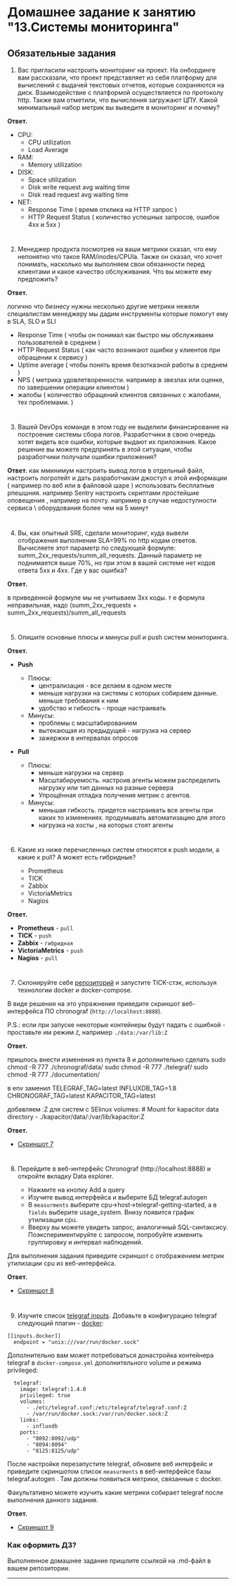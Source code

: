 # Домашнее задание к занятию "13.Системы мониторинга"

## Обязательные задания

1. Вас пригласили настроить мониторинг на проект. На онбординге вам рассказали, что проект представляет из себя 
платформу для вычислений с выдачей текстовых отчетов, которые сохраняются на диск. Взаимодействие с платформой 
осуществляется по протоколу http. Также вам отметили, что вычисления загружают ЦПУ. Какой минимальный набор метрик вы
выведите в мониторинг и почему?

**Ответ.**

  -	CPU:
    - CPU utilization
    - Load Average
  - RAM:
    - 	Memory utilization
  -	DISK:
    -	Space utilization
    -	Disk write request avg waiting time
    -	Disk read request avg waiting time
  -	NET:
    -	Response Time ( время отклика на HTTP запрос )
	-	HTTP Request Status ( количество успешных запросов, ошибок 4xx и 5xx ) 


#
2. Менеджер продукта посмотрев на ваши метрики сказал, что ему непонятно что такое RAM/inodes/CPUla. Также он сказал, 
что хочет понимать, насколько мы выполняем свои обязанности перед клиентами и какое качество обслуживания. Что вы 
можете ему предложить?

**Ответ.**

логично что бизнесу нужны несколько другие метрики нежели специалистам
менеджеру мы дадим инструменты которые помогут ему в SLA, SLO и SLI
  -	Response Time ( чтобы он понимал как быстро мы обслуживаем пользователей в среднем )
  -	HTTP Request Status ( как часто возникают ошибки у клиентов при обращении к сервису ) 
  - Uptime average ( чтобы понять время безотказной работы  в среднем )
  - NPS ( метрика удовлетворенности. например в звезлах или оценке, по завершении операции клиентом )
  - жалобы ( количество обращений клиентов связанных с жалобами, тех проблемами. )
  
#
3. Вашей DevOps команде в этом году не выделили финансирование на построение системы сбора логов. Разработчики в свою 
очередь хотят видеть все ошибки, которые выдают их приложения. Какое решение вы можете предпринять в этой ситуации, 
чтобы разработчики получали ошибки приложения?

**Ответ.**
как мминимум настроить вывод логов в отдельный	 файл, настроить логротейт и дать разработчикам джоступ к этой информации ( например по веб или в файловой шаре )
использовать бесплатные рпешшния. например Sentry
настроить скриптами простейшие оповещения , например на почту. например в случае недоступности сервиса \ оборудования более чем на 5 минут

#
4. Вы, как опытный SRE, сделали мониторинг, куда вывели отображения выполнения SLA=99% по http кодам ответов. 
Вычисляете этот параметр по следующей формуле: summ_2xx_requests/summ_all_requests. Данный параметр не поднимается выше 
70%, но при этом в вашей системе нет кодов ответа 5xx и 4xx. Где у вас ошибка?

**Ответ.**

в приведенной формуле мы не учитываем 3хх коды. т  е формула неправильная, надо 
(summ_2xx_requests + summ_2xx_requests)/summ_all_requests

#
5. Опишите основные плюсы и минусы pull и push систем мониторинга.

**Ответ.**

- **Push**
  - Плюсы:
    - централизация - все делаем в одном месте
    - меньше нагрузки на системы с которых собираем данные. меньше требования к ним
	- удобство и гибкость - проще настраивать
  - Минусы:
    - проблемы с масштабированием
	- вытекающая из предыдущей - нагрузка на сервер
	- зажержки в интервалах опросов
	
- **Pull**
  - Плюсы:
    - меньше нагрузки на сервер
	- Масштабируемость. настроив агенты можем распределить нагрузку или тип данных на разные сервера
    - Упрощённая отладка получения метрик с агентов.
  - Минусы:
    - меньшая гибкость. придется настраивать все агенты при каких то изменениях. продумывать автоматизацию для этого
	- нагрузка на хосты , на которых стоят агенты
	
#
6. Какие из ниже перечисленных систем относятся к push модели, а какие к pull? А может есть гибридные?

    - Prometheus 
    - TICK
    - Zabbix
    - VictoriaMetrics
    - Nagios

**Ответ.**

- **Prometheus** -  `pull`
- **TICK** - `push`
- **Zabbix** - `гибридная`
- **VictoriaMetrics** - `push`
- **Nagios** - `pull`

#
7. Склонируйте себе [репозиторий](https://github.com/influxdata/sandbox/tree/master) и запустите TICK-стэк, 
используя технологии docker и docker-compose.

В виде решения на это упражнение приведите скриншот веб-интерфейса ПО chronograf (`http://localhost:8888`). 

P.S.: если при запуске некоторые контейнеры будут падать с ошибкой - проставьте им режим `Z`, например
`./data:/var/lib:Z`

**Ответ.**

пришлось внести изменения из пункта 8 и дополнительно сделать
sudo chmod -R 777 ./chronograf/data/
sudo chmod -R 777 ./telegraf/
sudo chmod -R 777 ./documentation/

в env заменил
TELEGRAF_TAG=latest
INFLUXDB_TAG=1.8
CHRONOGRAF_TAG=latest
KAPACITOR_TAG=latest

добавляем :Z для систем с SElinux
    volumes:
      # Mount for kapacitor data directory
      - ./kapacitor/data/:/var/lib/kapacitor:Z

**Ответ.**
- [Скриншот 7](./images/8.png)

#
8. Перейдите в веб-интерфейс Chronograf (http://localhost:8888) и откройте вкладку Data explorer.
        
    - Нажмите на кнопку Add a query
    - Изучите вывод интерфейса и выберите БД telegraf.autogen
    - В `measurments` выберите cpu->host->telegraf-getting-started, а в `fields` выберите usage_system. Внизу появится график утилизации cpu.
    - Вверху вы можете увидеть запрос, аналогичный SQL-синтаксису. Поэкспериментируйте с запросом, попробуйте изменить группировку и интервал наблюдений.

Для выполнения задания приведите скриншот с отображением метрик утилизации cpu из веб-интерфейса.

**Ответ.**
- [Скриншот 8](./images/8.png)

#
9. Изучите список [telegraf inputs](https://github.com/influxdata/telegraf/tree/master/plugins/inputs). 
Добавьте в конфигурацию telegraf следующий плагин - [docker](https://github.com/influxdata/telegraf/tree/master/plugins/inputs/docker):
```
[[inputs.docker]]
  endpoint = "unix:///var/run/docker.sock"
```

Дополнительно вам может потребоваться донастройка контейнера telegraf в `docker-compose.yml` дополнительного volume и 
режима privileged:
```
  telegraf:
    image: telegraf:1.4.0
    privileged: true
    volumes:
      - ./etc/telegraf.conf:/etc/telegraf/telegraf.conf:Z
      - /var/run/docker.sock:/var/run/docker.sock:Z
    links:
      - influxdb
    ports:
      - "8092:8092/udp"
      - "8094:8094"
      - "8125:8125/udp"
```

После настройке перезапустите telegraf, обновите веб интерфейс и приведите скриншотом список `measurments` в 
веб-интерфейсе базы telegraf.autogen . Там должны появиться метрики, связанные с docker.

Факультативно можете изучить какие метрики собирает telegraf после выполнения данного задания.

**Ответ.**
- [Скриншот 9 ](./images/9.png)


### Как оформить ДЗ?

Выполненное домашнее задание пришлите ссылкой на .md-файл в вашем репозитории.

---

